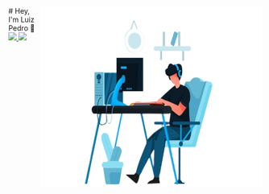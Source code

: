 <img src="https://github.com/luizpedros/luizpedros/blob/main/codando2-editada.png" width="440px" height="360px" align='right' />
# Hey, I'm Luiz Pedro 👋

<a href="https://github.com/luizpedros">
   <img height="180em" src="https://github-readme-stats.vercel.app/api?username=luizpedros&show_icons=true&theme=react"/>

<a href="https://github.com/luizpedros">
   <img height="180em" src="https://github-readme-stats-eight-theta.vercel.app/api/top-langs/?username=luizpedros&show_&layout=compact&langs_count=8&theme=react"/>
   
   
  

<!--
**luizpedros/luizpedros** is a ✨ _special_ ✨ repository because its `README.md` (this file) appears on your GitHub profile.

Here are some ideas to get you started:

- 🔭 I’m currently working on ...
- 🌱 I’m currently learning ...
- 👯 I’m looking to collaborate on ...
- 🤔 I’m looking for help with ...
- 💬 Ask me about ...
- 📫 How to reach me: ...
- 😄 Pronouns: ...
- ⚡ Fun fact: ...
-->
